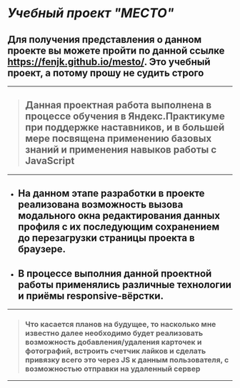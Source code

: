 # **_Учебный проект "МЕСТО"_**

## Для получения представления о данном проекте вы можете пройти по данной ссылке <https://fenjk.github.io/mesto/>. Это учебный проект, а потому прошу не судить строго

___

> ## Данная проектная работа выполнена в процессе обучения в Яндекс.Практикуме при поддержке наставников, и в большей мере посвящена применению базовых знаний и применения навыков работы с JavaScript

___

+ ## **На данном этапе разработки в проекте реализована возможность вызова модального окна редактирования данных профиля с их последующим сохранением до перезагрузки страницы проекта в браузере.**

+ ## **В процессе выполния данной проектной работы применялись различные технологии и приёмы responsive-вёрстки.**

___

> ### Что касается планов на будущее, то насколько мне известно далее необходимо будет реализовать возможность добавления/удаления карточек и фотографий, встроить счетчик лайков и сделать привязку всего это через JS к данным пользователя, с возможностью отправки на удаленный сервер

___
